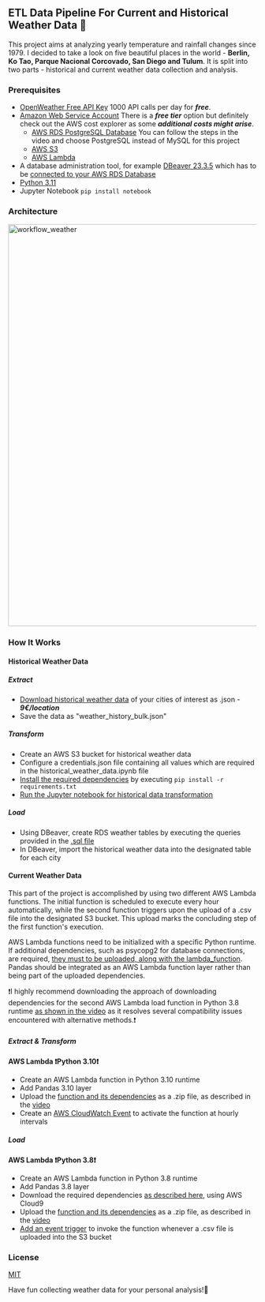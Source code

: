 ## ETL Data Pipeline For Current and Historical Weather Data :sunrise_over_mountains:
This project aims at analyzing yearly temperature and rainfall changes since 1979.
I decided to take a look on five beautiful places in the world - **Berlin, Ko Tao, Parque Nacional Corcovado, San Diego and Tulum**.
It is split into two parts - historical and current weather data collection and analysis.

### Prerequisites 
- [OpenWeather Free API Key](https://openweathermap.org/appid) 1000 API calls per day for ***free***.
- [Amazon Web Service Account](https://aws.amazon.com/de/) There is a ***free tier*** option but definitely check out the AWS cost explorer as some ***additional costs might arise***.
    - [AWS RDS PostgreSQL Database](https://www.youtube.com/watch?v=Ng_zi11N4_c) You can follow the steps in the video and choose PostgreSQL instead of MySQL for this project
    - [AWS S3](https://www.youtube.com/watch?v=e6w9LwZJFIA)
    - [AWS Lambda](https://www.youtube.com/watch?v=eOBq__h4OJ4)
- A database administration tool, for example [DBeaver 23.3.5](https://dbeaver.io) which has to be [connected to your AWS RDS Database](https://www.youtube.com/watch?v=_Yzr7yBGWQI&ab_channel=AWSMadeEasy)
- [Python 3.11](https://www.python.org/downloads/release/python-3110/)
- Jupyter Notebook ```pip install notebook ```

### Architecture
<img width="815" alt="workflow_weather" src="https://github.com/KatTiel/data_pipeline_weather_data/assets/76701992/d0df9557-2b55-41d5-a52b-1d33122fde6a">

### How It Works 
#### Historical Weather Data
##### Extract
- [Download historical weather data](https://home.openweathermap.org/history_bulks/new) of your cities of interest as .json - ***9€/location***
- Save the data as "weather_history_bulk.json"

##### Transform
- Create an AWS S3 bucket for historical weather data 
- Configure a credentials.json file containing all values which are required in the historical_weather_data.ipynb file
- [Install the required dependencies](https://github.com/KatTiel/data_pipeline_weather_data/tree/main/1_transform) by executing ```pip install -r requirements.txt ```
- [Run the Jupyter notebook for historical data transformation](https://github.com/KatTiel/data_pipeline_weather_data/tree/main/1_transform)

##### Load 
- Using DBeaver, create RDS weather tables by executing the queries provided in the [.sql file](https://github.com/KatTiel/data_pipeline_weather_data/tree/main/2_load)
- In DBeaver, import the historical weather data into the designated table for each city

#### Current Weather Data
This part of the project is accomplished by using two different AWS Lambda functions. 
The initial function is scheduled to execute every hour automatically, while the second function triggers upon the upload of a .csv file into the designated S3 bucket. This upload marks the concluding step of the first function's execution.

AWS Lambda functions need to be initialized with a specific Python runtime. If additional dependencies, such as psycopg2 for database connections, are required, [they must to be uploaded, along with the lambda_function](https://www.youtube.com/watch?v=Jtlxf_kn5zY&ab_channel=DevAndBeyond). Pandas should be integrated as an AWS Lambda function layer  rather than being part of the uploaded dependencies.

:exclamation:I highly recommend downloading the approach of downloading dependencies for the second AWS Lambda load function in Python 3.8 runtime [as shown in the video](https://www.youtube.com/watch?v=80h9lXE07z0&ab_channel=ZyroTech) as it resolves several compatibility issues encountered with alternative methods.:exclamation:

##### Extract & Transform
**AWS Lambda :exclamation:Python 3.10:exclamation:**
- Create an AWS Lambda function in Python 3.10 runtime
- Add Pandas 3.10 layer
- Upload the [function and its dependencies](https://github.com/KatTiel/data_pipeline_weather_data/tree/main/0_extract) as a .zip file, as described in the [video](https://www.youtube.com/watch?v=Jtlxf_kn5zY&ab_channel=DevAndBeyond)
- Create an [AWS CloudWatch Event](https://www.youtube.com/watch?v=-WyNf_8Ke4E&ab_channel=BeABetterDev) to activate the function at hourly intervals

##### Load
**AWS Lambda :exclamation:Python 3.8:exclamation:**
- Create an AWS Lambda function in Python 3.8 runtime
- Add Pandas 3.8 layer
- Download the required dependencies [as described here](https://www.youtube.com/watch?v=80h9lXE07z0&ab_channel=ZyroTech), using AWS Cloud9
- Upload the [function and its dependencies](https://github.com/KatTiel/data_pipeline_weather_data/tree/main/2_load/aws_lambda_insert_into_RDB_Python3.8) as a .zip file, as described in the [video](https://www.youtube.com/watch?v=80h9lXE07z0&ab_channel=ZyroTech)
- [Add an event trigger](https://www.youtube.com/watch?v=OJrxbr9ebDE) to invoke the function whenever a .csv file is uploaded into the S3 bucket  

### License
[MIT](https://choosealicense.com/licenses/mit/)

Have fun collecting weather data for your personal analysis!:herb:
